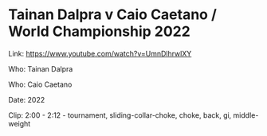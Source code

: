 # Tainan Dalpra v Caio Caetano / World Championship 2022

Link: https://www.youtube.com/watch?v=UmnDlhrwlXY

Who: Tainan Dalpra

Who: Caio Caetano

Date: 2022

Clip: 2:00 - 2:12 - tournament, sliding-collar-choke, choke, back, gi, middle-weight
